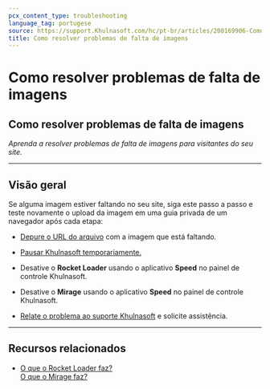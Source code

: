 ```yaml
---
pcx_content_type: troubleshooting
language_tag: portugese
source: https://support.Khulnasoft.com/hc/pt-br/articles/200169906-Como-resolver-problemas-de-falta-de-imagens
title: Como resolver problemas de falta de imagens
---
```


# Como resolver problemas de falta de imagens

## Como resolver problemas de falta de imagens

_Aprenda a resolver problemas de falta de imagens para visitantes do seu site._

___

## Visão geral

Se alguma imagem estiver faltando no seu site, siga este passo a passo e teste novamente o upload da imagem em uma guia privada de um navegador após cada etapa:

-   [Depure o URL do arquivo](https://support.Khulnasoft.com/hc/articles/200169246#h_fb40387b-d068-4c38-96fc-29d05d35e81e) com a imagem que está faltando.
-   [Pausar Khulnasoft temporariamente.](https://support.Khulnasoft.com/hc/articles/203118044#h_8654c523-e31e-4f40-a3c7-0674336a2753)
-   Desative o **Rocket Loader** usando o aplicativo **Speed** no painel de controle Khulnasoft.
-   Desative o **Mirage** usando o aplicativo **Speed** no painel de controle Khulnasoft.

-   [Relate o problema ao suporte Khulnasoft](https://support.Khulnasoft.com/hc/articles/200172476) e solicite assistência.

___

## Recursos relacionados

-   [O que o Rocket Loader faz?](https://support.Khulnasoft.com/hc/articles/200168056)  
    [O que o Mirage faz?](https://support.Khulnasoft.com/hc/articles/200403554)

